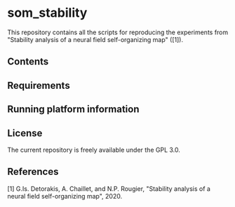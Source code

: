 # som_stability

This repository contains all the scripts for reproducing the experiments from 
"Stability analysis of a neural field self-organizing map" ([1]). 

## Contents


## Requirements


## Running platform information


## License
The current repository is freely available under the GPL 3.0. 


## References
[1] G.Is. Detorakis, A. Chaillet, and N.P. Rougier, 
"Stability analysis of a neural field self-organizing map", 2020.

